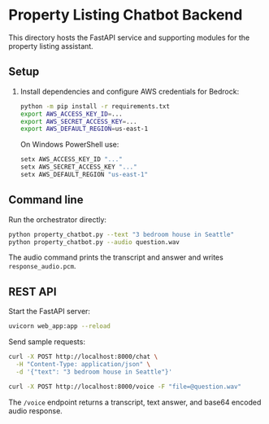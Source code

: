 # Property Listing Chatbot Backend

This directory hosts the FastAPI service and supporting modules for the property listing assistant.

## Setup

1. Install dependencies and configure AWS credentials for Bedrock:
   ```bash
   python -m pip install -r requirements.txt
   export AWS_ACCESS_KEY_ID=...
   export AWS_SECRET_ACCESS_KEY=...
   export AWS_DEFAULT_REGION=us-east-1
   ```
   On Windows PowerShell use:
   ```powershell
   setx AWS_ACCESS_KEY_ID "..."
   setx AWS_SECRET_ACCESS_KEY "..."
   setx AWS_DEFAULT_REGION "us-east-1"
   ```

## Command line

Run the orchestrator directly:
```bash
python property_chatbot.py --text "3 bedroom house in Seattle"
python property_chatbot.py --audio question.wav
```
The audio command prints the transcript and answer and writes `response_audio.pcm`.

## REST API

Start the FastAPI server:
```bash
uvicorn web_app:app --reload
```

Send sample requests:
```bash
curl -X POST http://localhost:8000/chat \
  -H "Content-Type: application/json" \
  -d '{"text": "3 bedroom house in Seattle"}'

curl -X POST http://localhost:8000/voice -F "file=@question.wav"
```
The `/voice` endpoint returns a transcript, text answer, and base64 encoded audio response.
